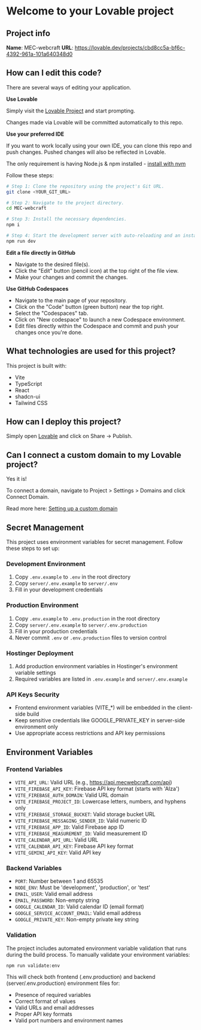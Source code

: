 # Welcome to your Lovable project

## Project info

**Name**: MEC-webcraft
**URL**: https://lovable.dev/projects/cbd8cc5a-bf6c-4392-961a-101a640348d0

## How can I edit this code?

There are several ways of editing your application.

**Use Lovable**

Simply visit the [Lovable Project](https://lovable.dev/projects/cbd8cc5a-bf6c-4392-961a-101a640348d0) and start prompting.

Changes made via Lovable will be committed automatically to this repo.

**Use your preferred IDE**

If you want to work locally using your own IDE, you can clone this repo and push changes. Pushed changes will also be reflected in Lovable.

The only requirement is having Node.js & npm installed - [install with nvm](https://github.com/nvm-sh/nvm#installing-and-updating)

Follow these steps:

```sh
# Step 1: Clone the repository using the project's Git URL.
git clone <YOUR_GIT_URL>

# Step 2: Navigate to the project directory.
cd MEC-webcraft

# Step 3: Install the necessary dependencies.
npm i

# Step 4: Start the development server with auto-reloading and an instant preview.
npm run dev
```

**Edit a file directly in GitHub**

- Navigate to the desired file(s).
- Click the "Edit" button (pencil icon) at the top right of the file view.
- Make your changes and commit the changes.

**Use GitHub Codespaces**

- Navigate to the main page of your repository.
- Click on the "Code" button (green button) near the top right.
- Select the "Codespaces" tab.
- Click on "New codespace" to launch a new Codespace environment.
- Edit files directly within the Codespace and commit and push your changes once you're done.

## What technologies are used for this project?

This project is built with:

- Vite
- TypeScript
- React
- shadcn-ui
- Tailwind CSS

## How can I deploy this project?

Simply open [Lovable](https://lovable.dev/projects/cbd8cc5a-bf6c-4392-961a-101a640348d0) and click on Share -> Publish.

## Can I connect a custom domain to my Lovable project?

Yes it is!

To connect a domain, navigate to Project > Settings > Domains and click Connect Domain.

Read more here: [Setting up a custom domain](https://docs.lovable.dev/tips-tricks/custom-domain#step-by-step-guide)

## Secret Management

This project uses environment variables for secret management. Follow these steps to set up:

### Development Environment
1. Copy `.env.example` to `.env` in the root directory
2. Copy `server/.env.example` to `server/.env`
3. Fill in your development credentials

### Production Environment
1. Copy `.env.example` to `.env.production` in the root directory
2. Copy `server/.env.example` to `server/.env.production`
3. Fill in your production credentials
4. Never commit `.env` or `.env.production` files to version control

### Hostinger Deployment
1. Add production environment variables in Hostinger's environment variable settings
2. Required variables are listed in `.env.example` and `server/.env.example`

### API Keys Security
- Frontend environment variables (VITE_*) will be embedded in the client-side build
- Keep sensitive credentials like GOOGLE_PRIVATE_KEY in server-side environment only
- Use appropriate access restrictions and API key permissions

## Environment Variables

### Frontend Variables
- `VITE_API_URL`: Valid URL (e.g., https://api.mecwebcraft.com/api)
- `VITE_FIREBASE_API_KEY`: Firebase API key format (starts with 'AIza')
- `VITE_FIREBASE_AUTH_DOMAIN`: Valid URL domain
- `VITE_FIREBASE_PROJECT_ID`: Lowercase letters, numbers, and hyphens only
- `VITE_FIREBASE_STORAGE_BUCKET`: Valid storage bucket URL
- `VITE_FIREBASE_MESSAGING_SENDER_ID`: Valid numeric ID
- `VITE_FIREBASE_APP_ID`: Valid Firebase app ID
- `VITE_FIREBASE_MEASUREMENT_ID`: Valid measurement ID
- `VITE_CALENDAR_API_URL`: Valid URL
- `VITE_CALENDAR_API_KEY`: Firebase API key format
- `VITE_GEMINI_API_KEY`: Valid API key

### Backend Variables
- `PORT`: Number between 1 and 65535
- `NODE_ENV`: Must be 'development', 'production', or 'test'
- `EMAIL_USER`: Valid email address
- `EMAIL_PASSWORD`: Non-empty string
- `GOOGLE_CALENDAR_ID`: Valid calendar ID (email format)
- `GOOGLE_SERVICE_ACCOUNT_EMAIL`: Valid email address
- `GOOGLE_PRIVATE_KEY`: Non-empty private key string

### Validation
The project includes automated environment variable validation that runs during the build process. To manually validate your environment variables:
```bash
npm run validate:env
```

This will check both frontend (.env.production) and backend (server/.env.production) environment files for:
- Presence of required variables
- Correct format of values
- Valid URLs and email addresses
- Proper API key formats
- Valid port numbers and environment names
